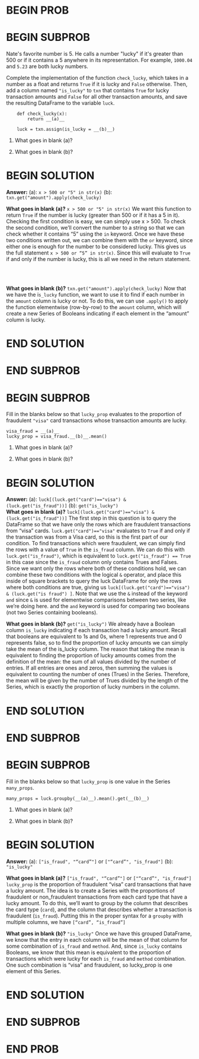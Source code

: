 # BEGIN PROB

# BEGIN SUBPROB

Nate's favorite number is 5. He calls a number "lucky\" if it's greater
than 500 or if it contains a 5 anywhere in its representation. For
example, `1000.04` and `5.23` are both lucky numbers.

Complete the implementation of the function `check_lucky`, which takes
in a number as a float and returns `True` if it is lucky and `False`
otherwise. Then, add a column named `"is_lucky"` to `txn` that contains
`True` for lucky transaction amounts and `False` for all other
transaction amounts, and save the resulting DataFrame to the variable
`luck`.

        def check_lucky(x):
            return __(a)__

        luck = txn.assign(is_lucky = __(b)__)

1.  What goes in blank (a)?


2.  What goes in blank (b)?


# BEGIN SOLUTION
**Answer:** (a): `x > 500 or "5" in str(x)`
(b): `txn.get("amount").apply(check_lucky)`

**What goes in blank (a)?** `x > 500 or "5" in str(x)`
We want this function to return `True` if the number is lucky (greater than 500 or if it has a 5 in it). Checking the first condition is easy,
 we can simply use x > 500. To check the second condition, we’ll convert the number to a string so that we can check whether it contains “5” using the `in` keyword.
  Once we have these two conditions written out, we can combine them with the `or` keyword, since either one is enough for the number to be considered lucky. 
  This gives us the full statement `x > 500 or “5” in str(x)`. Since this will evaluate to `True` if and only if the number is lucky, this is all we need in the return statement.


<br><br>

**What goes in blank (b)?** `txn.get("amount").apply(check_lucky)`
Now that we have the i`s_lucky` function, we want to use it to find if each number in the `amount` column is lucky or not. To do this, we 
can use `.apply()` to apply the function elementwise (row-by-row) to the `amount` column, which will create a new Series of Booleans indicating 
if each element in the “amount” column is lucky.


# END SOLUTION

# END SUBPROB

# BEGIN SUBPROB

Fill in the blanks below so that `lucky_prop` evaluates to the
proportion of fraudulent `"visa"` card transactions whose transaction
amounts are lucky.

    visa_fraud = __(a)__
    lucky_prop = visa_fraud.__(b)__.mean()

1.  What goes in blank (a)?

2.  What goes in blank (b)?

# BEGIN SOLUTION
**Answer:** (a): `luck[(luck.get("card")=="visa") &`\
    `(luck.get("is_fraud"))]`
(b): `get("is_lucky")`   
**What goes in blank (a)?** `luck[(luck.get("card")=="visa") &`\
    `(luck.get("is_fraud"))]`
    The first step in this question is to query the DataFrame so that we have only the rows which are fraudulent transactions from “visa” cards. `luck.get("card")=="visa"` evaluates to `True` if and only if the 
    transaction was from a Visa card, so this is the first part of our condition. To find transactions which were fraudulent, we can 
    simply find the rows with a value of `True` in the `is_fraud` column. We can do this with `luck.get("is_fraud")`, which is equivalent to `luck.get("is_fraud") == True` 
    in this case since the `is_fraud` column only contains Trues and Falses.  Since we want only the rows where both of these conditions hold, we can combine these two conditions with the logical `&` operator, 
    and place this inside of square brackets to query the luck DataFrame for only the rows where both conditions are true, giving us `luck[(luck.get("card")=="visa") & (luck.get("is fraud") ]`. 
    Note that we use the `&` instead of the keyword `and` since `&` is used for elementwise comparisons between two series, like we’re doing here. and the `and` keyword is used for comparing two booleans (not two Series containing booleans). 


**What goes in blank (b)?** `get("is_lucky")`
We already have a Boolean column `is_lucky` indicating if each transaction had a lucky amount. Recall that booleans are equivalent to 1s and 0s, where 1 represents true and 0 represents false,
 so to find the proportion of lucky amounts we can simply take the mean of the is_lucky column. The reason that taking the mean is equivalent to finding the proportion of lucky amounts comes from 
 the definition of the mean: the sum of all values divided by the number of entries. If all entries are ones and zeros, then summing the values is equivalent to counting the number of ones (Trues) 
 in the Series. Therefore, the mean will be given by the number of Trues divided by the length of the Series, which is exactly the proportion of lucky numbers in the column.


# END SOLUTION

# END SUBPROB

# BEGIN SUBPROB

Fill in the blanks below so that `lucky_prop` is one value in the Series
`many_props`.

    many_props = luck.groupby(__(a)__).mean().get(__(b)__)

1.  What goes in blank (a)?

2.  What goes in blank (b)?

# BEGIN SOLUTION
**Answer:** (a): `["is_fraud", "“card”"]` or `["“card”", "is_fraud"]`
(b): `"is_lucky"`

**What goes in blank (a)?** `["is_fraud", "“card”"]` or `["“card”", "is_fraud"]`
`lucky_prop` is the proportion of fraudulent “visa” card transactions that have a lucky amount. The idea is to create a Series with the proportions of fraudulent or non_fraudulent transactions from 
each card type that have a lucky amount. To do this, we’ll want to group by the column that describes the card type (`card`), and the column that describes whether a transaction is fraudulent (`is_fraud`). 
Putting this in the proper syntax for a `groupby` with multiple columns, we have `[“card”, “is_fraud”]`


**What goes in blank (b)?** `"is_lucky"`
Once we have this grouped DataFrame, we know that the entry in each column will be the mean of that column for some combination of `is_fraud` and `method`. And, since `is_lucky` contains Booleans, we know 
that this mean is equivalent to the proportion of transactions which were lucky for each `is_fraud` and `method` combination. One such combination is “visa” and fraudulent, so lucky_prop is one element of this Series.


# END SOLUTION

# END SUBPROB

# END PROB